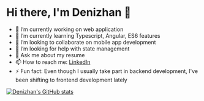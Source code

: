 # Hi there, I'm Denizhan 👋

<!--
**denizhanaksakal/denizhanaksakal** is a ✨ _special_ ✨ repository because its `README.md` (this file) appears on your GitHub profile.

Here are some ideas to get you started:

- 🔭 I’m currently working on ...
- 🌱 I’m currently learning ...
- 👯 I’m looking to collaborate on ...
- 🤔 I’m looking for help with ...
- 💬 Ask me about ...
- 📫 How to reach me: ...
- 😄 Pronouns: ...
- ⚡ Fun fact: ...
-->

- 🔭 I’m currently working on web application
- 🌱 I’m currently learning Typescript, Angular, ES6 features
- 👯 I’m looking to collaborate on mobile app development
- 🤔 I’m looking for help with state management
- 💬 Ask me about my resume
- 📫 How to reach me: [LinkedIn](https://www.linkedin.com/in/denizhanaksakal/)
- ⚡ Fun fact: Even though I usually take part in backend development, I've been shifting to frontend development lately

[![Denizhan's GitHub stats](https://github-readme-stats.vercel.app/api?username=denizhanaksakal&count_private=true&show_icons=true&theme=vue-dark)](https://github.com/denizhanaksakal/github-readme-stats)
<br/>
<!--
to set size
<a href="https://github.com/denizhanaksakal/github-readme-stats">
  <img align="center" width="400" src="https://github-readme-stats.vercel.app/api?username=denizhanaksakal&count_private=true&show_icons=true&theme=vue-dark" />
</a>
-->
